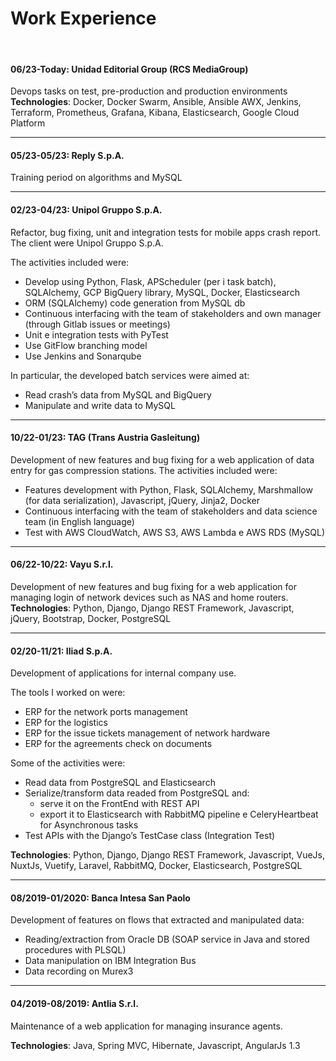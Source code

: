 # Work Experience

<br/>

#### **06/23-Today: Unidad  Editorial Group (RCS MediaGroup)**

Devops tasks on test, pre-production and production environments
**Technologies**: Docker, Docker Swarm, Ansible, Ansible AWX, Jenkins, Terraform, Prometheus, Grafana, Kibana, Elasticsearch, Google Cloud Platform

---

#### **05/23-05/23: Reply S.p.A.**

Training period on algorithms  and MySQL

---

#### **02/23-04/23: Unipol Gruppo S.p.A.**

Refactor, bug fixing,  unit and integration  tests  for mobile apps crash report. The client were Unipol Gruppo S.p.A.

The activities included  were:
-   Develop  using Python, Flask, APScheduler (per i task batch),  SQLAlchemy, GCP BigQuery library, MySQL, Docker,  Elasticsearch
-   ORM (SQLAlchemy) code generation  from MySQL db
-   Continuous  interfacing with the team of stakeholders and own manager (through  Gitlab  issues  or meetings)
-   Unit e integration  tests  with PyTest
-   Use  GitFlow branching model
-   Use Jenkins and  Sonarqube
    

In particular, the  developed  batch  services  were  aimed at:
-   Read crash’s  data  from  MySQL and  BigQuery
-   Manipulate and write  data  to  MySQL

---

#### **10/22-01/23: TAG (Trans Austria Gasleitung)**

Development of new features and bug fixing for a web application of data entry for gas  compression stations.
The activities included  were:
-   Features development  with Python, Flask,  SQLAlchemy, Marshmallow (for data serialization),  Javascript,  jQuery, Jinja2, Docker
-   Continuous  interfacing with the team of stakeholders and data science team (in English language)
-   Test with AWS CloudWatch, AWS S3, AWS Lambda e AWS RDS (MySQL)

---

#### **06/22-10/22: Vayu S.r.l.**

Development of new features and bug fixing for a web application for managing login of network devices such  as NAS and home routers.
**Technologies**: Python, Django, Django REST Framework, Javascript, jQuery, Bootstrap, Docker, PostgreSQL

---

#### **02/20-11/21: Iliad S.p.A.**

Development of applications for internal company use.

The tools I worked on were:
-   ERP for the network ports management
-   ERP for the logistics
-   ERP for the issue tickets management of network hardware
-   ERP for the agreements check on documents

Some of the activities were:
-   Read data from PostgreSQL  and  Elasticsearch
-   Serialize/transform data readed from PostgreSQL  and:
	-   serve it on the  FrontEnd  with REST API
	-   export it to  Elasticsearch  with  RabbitMQ pipeline e CeleryHeartbeat  for Asynchronous tasks
-   Test APIs  with the Django’s  TestCase class (Integration Test)
    

**Technologies**: Python, Django, Django REST Framework, Javascript, VueJs, NuxtJs, Vuetify, Laravel, RabbitMQ, Docker, Elasticsearch, PostgreSQL

---

#### **08/2019-01/2020: Banca Intesa San Paolo**

Development of features on flows that  extracted and manipulated data:

-   Reading/extraction from Oracle DB (SOAP service in Java and stored  procedures with PLSQL)
-   Data manipulation on IBM Integration Bus
-   Data recording on Murex3

---

#### **04/2019-08/2019: Antlia S.r.l.**

Maintenance of a web application for managing insurance agents.

**Technologies**: Java, Spring MVC, Hibernate, Javascript, AngularJs 1.3